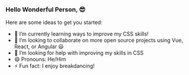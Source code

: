 ### Hello Wonderful Person, 😎 

Here are some ideas to get you started:

- 🌱 I’m currently learning ways to improve my CSS skills!
- 👯 I’m looking to collaborate on more open source projects using Vue, React, or Angular :smiley:
- 🤔 I’m looking for help with improving my skills in CSS
- 😄 Pronouns: He/Him
- ⚡ Fun fact: I enjoy breakdancing!
